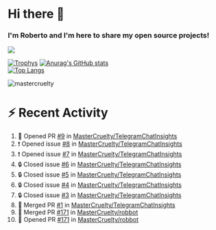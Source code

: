 # Hi there 👋
### I'm Roberto and I'm here to share my open source projects!

<img src="https://komarev.com/ghpvc/?username=mastercruelty&label=Profile views&color=0e75b6"><br>

[![Trophys](https://github-profile-trophy.vercel.app/?username=mastercruelty)](https://github.com/ryo-ma/github-profile-trophy)
[![Anurag's GitHub stats](https://github-readme-stats.vercel.app/api?username=mastercruelty&show_icons=true&theme=tokyonight)](https://github.com/anuraghazra/github-readme-stats)<br>
[![Top Langs](https://github-readme-stats.vercel.app/api/top-langs/?username=mastercruelty&langs_count=10&hide=jupyter%20notebook&exclude_repo=Alarm-project&layout=compact&theme=tokyonight)](https://github.com/anuraghazra/github-readme-stats)
<p><img align="center" src="https://github-readme-streak-stats.herokuapp.com/?user=mastercruelty&" alt="mastercruelty" /></p>

# :zap: Recent Activity
<!--START_SECTION:activity-->
1. 💪 Opened PR [#9](https://github.com/MasterCruelty/TelegramChatInsights/pull/9) in [MasterCruelty/TelegramChatInsights](https://github.com/MasterCruelty/TelegramChatInsights)
2. ❗ Opened issue [#8](https://github.com/MasterCruelty/TelegramChatInsights/issues/8) in [MasterCruelty/TelegramChatInsights](https://github.com/MasterCruelty/TelegramChatInsights)
3. ❗ Opened issue [#7](https://github.com/MasterCruelty/TelegramChatInsights/issues/7) in [MasterCruelty/TelegramChatInsights](https://github.com/MasterCruelty/TelegramChatInsights)
4. 🔒 Closed issue [#6](https://github.com/MasterCruelty/TelegramChatInsights/issues/6) in [MasterCruelty/TelegramChatInsights](https://github.com/MasterCruelty/TelegramChatInsights)
5. 🔒 Closed issue [#5](https://github.com/MasterCruelty/TelegramChatInsights/issues/5) in [MasterCruelty/TelegramChatInsights](https://github.com/MasterCruelty/TelegramChatInsights)
6. 🔒 Closed issue [#4](https://github.com/MasterCruelty/TelegramChatInsights/issues/4) in [MasterCruelty/TelegramChatInsights](https://github.com/MasterCruelty/TelegramChatInsights)
7. 🔒 Closed issue [#3](https://github.com/MasterCruelty/TelegramChatInsights/issues/3) in [MasterCruelty/TelegramChatInsights](https://github.com/MasterCruelty/TelegramChatInsights)
8. 🎉 Merged PR [#1](https://github.com/MasterCruelty/TelegramChatInsights/pull/1) in [MasterCruelty/TelegramChatInsights](https://github.com/MasterCruelty/TelegramChatInsights)
9. 🎉 Merged PR [#171](https://github.com/MasterCruelty/robbot/pull/171) in [MasterCruelty/robbot](https://github.com/MasterCruelty/robbot)
10. 💪 Opened PR [#171](https://github.com/MasterCruelty/robbot/pull/171) in [MasterCruelty/robbot](https://github.com/MasterCruelty/robbot)
<!--END_SECTION:activity-->
